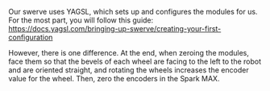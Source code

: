 Our swerve uses YAGSL, which sets up and configures the modules for us. 
For the most part, you will follow this guide: https://docs.yagsl.com/bringing-up-swerve/creating-your-first-configuration

However, there is one difference. At the end, when zeroing the modules, face them
so that the bevels of each wheel are facing to the left to the robot and are oriented straight, 
and rotating the wheels increases the encoder value for the wheel. Then, zero the encoders in the 
Spark MAX.
